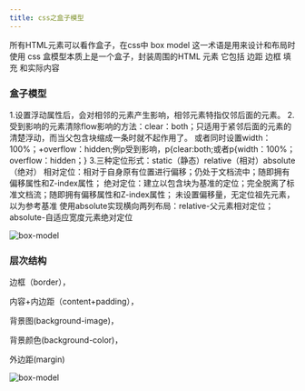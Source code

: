 ```yaml
---
title: css之盒子模型
---
```

所有HTML元素可以看作盒子，在css中 box model 这一术语是用来设计和布局时使用
css 盒模型本质上是一个盒子，封装周围的HTML 元素 它包括 边距 边框 填充 和实际内容


### 盒子模型

1.设置浮动属性后，会对相邻的元素产生影响，相邻元素特指仅邻后面的元素。 
2.受到影响的元素清除flow影响的方法：clear：both；只适用于紧邻后面的元素的清楚浮动，而当父包含块缩成一条时就不起作用了。 
或者同时设置width：100%；+overflow：hidden;例p受到影响，p{clear:both;或者p{width：100%；overflow：hidden；} 
3.三种定位形式：static（静态）relative（相对）absolute（绝对） 
相对定位：相对于自身原有位置进行偏移；仍处于文档流中；随即拥有偏移属性和Z-index属性； 
绝对定位：建立以包含块为基准的定位；完全脱离了标准文档流；随即拥有偏移属性和Z-index属性； 
未设置偏移量，无定位祖先元素，以为参考基准 
使用absolute实现横向两列布局：relative-父元素相对定位；absolute-自适应宽度元素绝对定位

![box-model](/blog/images/盒模型/box_model.jpg)


### 层次结构

边框（border），

内容+内边距（content+padding），

背景图(background-image)，

背景颜色(background-color)，

外边距(margin)

![box-model](/blog/images/盒模型/box_model2.jpg)